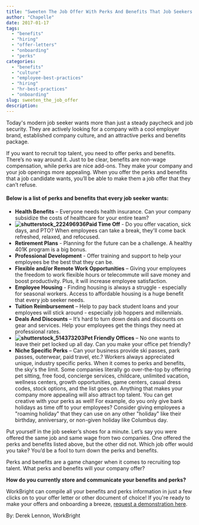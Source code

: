 ```yaml
---
title: "Sweeten The Job Offer With Perks And Benefits That Job Seekers Want"
author: "Chapelle"
date: 2017-01-17
tags:
  - "benefits"
  - "hiring"
  - "offer-letters"
  - "onboarding"
  - "perks"
categories:
  - "benefits"
  - "culture"
  - "employee-best-practices"
  - "hiring"
  - "hr-best-practices"
  - "onboarding"
slug: sweeten_the_job_offer
description: 
---
```

Today's modern job seeker wants more than just a steady paycheck and job security. They are actively looking for a company with a cool employer brand, established company culture, and an attractive perks and benefits package.  
  
If you want to recruit top talent, you need to offer perks and benefits. There’s no way around it. Just to be clear, benefits are non-wage compensation, while perks are nice add-ons. They make your company and your job openings more appealing. When you offer the perks and benefits that a job candidate wants, you’ll be able to make them a job offer that they can’t refuse.

#### Below is a list of perks and benefits that every job seeker wants:

- **Health Benefits** – Everyone needs health insurance. Can your company subsidize the costs of healthcare for your entire team?
- **![shutterstock_222496936](/images/blog/sweeten_the_job_offer/shutterstock_222496936-300x199.jpg)Paid Time Off** - Do you offer vacation, sick days, and PTO? When employees can take a break, they'll come back refreshed, relaxed, and refocused.
- **Retirement Plans** - Planning for the future can be a challenge. A healthy 401K program is a big bonus.
- **Professional Development** - Offer training and support to help your employees be the best that they can be.
- **Flexible and/or Remote Work Opportunities** – Giving your employees the freedom to work flexible hours or telecommute will save money and boost productivity. Plus, it will increase employee satisfaction.
- **Employee Housing** - Finding housing is always a struggle - especially for seasonal workers. Access to affordable housing is a huge benefit that every job seeker needs.
- **Tuition Reimbursement** – Help to pay back student loans and your employees will stick around - especially job hoppers and millennials.
- **Deals And Discounts** – It’s hard to turn down deals and discounts on gear and services. Help your employees get the things they need at professional rates.
- **![shutterstock_514373203](/images/blog/sweeten_the_job_offer/shutterstock_514373203-300x195.jpg)Pet Friendly Offices** – No one wants to leave their pet locked up all day. Can you make your office pet friendly?
- **Niche Specific Perks** – Can your business provide ski passes, park passes, outerwear, paid travel, etc.? Workers always appreciated unique, industry specific perks.
When it comes to perks and benefits, the sky's the limit. Some companies literally go over-the-top by offering pet sitting, free food, concierge services, childcare, unlimited vacation, wellness centers, growth opportunities, game centers, casual dress codes, stock options, and the list goes on. Anything that makes your company more appealing will also attract top talent. You can get creative with your perks as well! For example, do you only give bank holidays as time off to your employees? Consider giving employees a "roaming holiday" that they can use on any other "holiday" like their birthday, anniversary, or non-given holiday like Columbus day.  
  
Put yourself in the job seeker’s shoes for a minute. Let’s say you were offered the same job and same wage from two companies. One offered the perks and benefits listed above, but the other did not. Which job offer would you take? You’d be a fool to turn down the perks and benefits.  
  
Perks and benefits are a game changer when it comes to recruiting top talent. What perks and benefits will your company offer?  
  
**How do you currently store and communicate your benefits and perks?**  
  
WorkBright can compile all your benefits and perks information in just a few clicks on to your offer letter or other document of choice! If you're ready to make your offers and onboarding a breeze, [request a demonstration here](https://workbright.com/ats).  
  
By: Derek Lennon, WorkBright  
  
  
  


  
  


  
  



